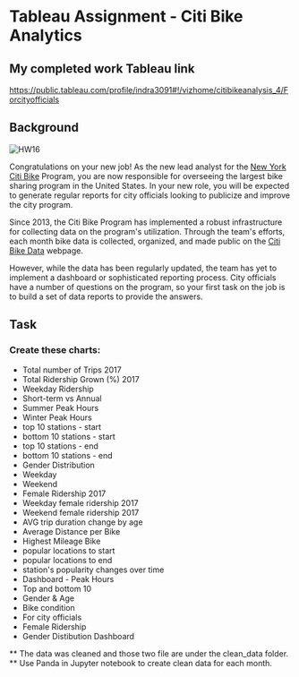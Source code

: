 # Tableau Assignment - Citi Bike Analytics

## My completed work Tableau link
https://public.tableau.com/profile/indra3091#!/vizhome/citibikeanalysis_4/Forcityofficials


## Background

![HW16](image/citibike1.jpg)

Congratulations on your new job! As the new lead analyst for the [New York Citi Bike](https://en.wikipedia.org/wiki/Citi_Bike) Program, you are now responsible for overseeing the largest bike sharing program in the United States. In your new role, you will be expected to generate regular reports for city officials looking to publicize and improve the city program.

Since 2013, the Citi Bike Program has implemented a robust infrastructure for collecting data on the program's utilization. Through the team's efforts, each month bike data is collected, organized, and made public on the [Citi Bike Data](https://www.citibikenyc.com/system-data) webpage.

However, while the data has been regularly updated, the team has yet to implement a dashboard or sophisticated reporting process. City officials have a number of questions on the program, so your first task on the job is to build a set of data reports to provide the answers. 

## Task

### Create these charts:

* Total number of Trips 2017
* Total Ridership Grown (%) 2017
* Weekday Ridership
* Short-term vs Annual
* Summer Peak Hours
* Winter Peak Hours
* top 10 stations - start
* bottom 10 stations - start
* top 10 stations - end
* bottom 10 stations - end
* Gender Distribution
* Weekday
* Weekend
* Female Ridership 2017
* Weekday female ridership 2017
* Weekend female ridership 2017
* AVG trip duration change by age
* Average Distance per Bike
* Highest Mileage Bike
* popular locations to start
* popular locations to end
* station's popularity changes over time
* Dashboard - Peak Hours
* Top and bottom 10
* Gender & Age
* Bike condition
* For city officials
* Female Ridership
* Gender Distibution Dashboard

** The data was cleaned and those two file are under the clean_data folder.
** Use Panda in Jupyter notebook to create clean data for each month.